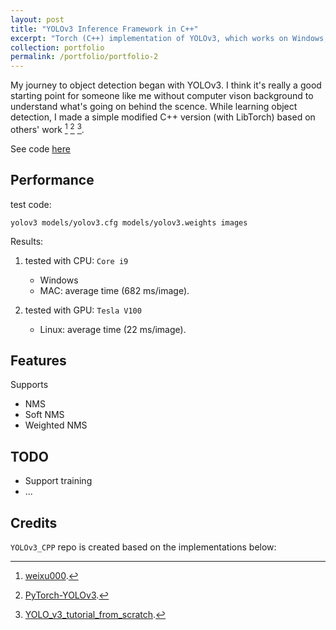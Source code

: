 ```yaml
---
layout: post
title: "YOLOv3 Inference Framework in C++"
excerpt: "Torch (C++) implementation of YOLOv3, which works on Windows, Mac, Linux.<br/><img src='/images/yolo_arch1.png'>"
collection: portfolio
permalink: /portfolio/portfolio-2
---
```


My journey to object detection began with YOLOv3. I think it's really a good starting point for someone like me without computer vison background to understand what's going on behind the scence. While learning object detection, I made a simple modified C++ version (with LibTorch) based on others' work [^1] [^2] [^3].  

See code [here](https://github.com/zqfang/YOLOv3_CPP)

## Performance
test code:
```
yolov3 models/yolov3.cfg models/yolov3.weights images
```

Results:

1. tested with CPU: `Core i9`
    - Windows
    - MAC: average time (682 ms/image).
    
2. tested with GPU: `Tesla V100`
    - Linux: average time (22 ms/image).


## Features
Supports  
- NMS
- Soft NMS
- Weighted NMS

## TODO
- Support training
- ...



## Credits

`YOLOv3_CPP` repo is created based on the implementations below:  
 
[^1]: [weixu000](https://github.com/weixu000/libtorch-yolov3-deepsort).
[^2]: [PyTorch-YOLOv3](https://github.com/eriklindernoren/PyTorch-YOLOv3).
[^3]: [YOLO_v3_tutorial_from_scratch](https://github.com/ayooshkathuria/YOLO_v3_tutorial_from_scratch).
